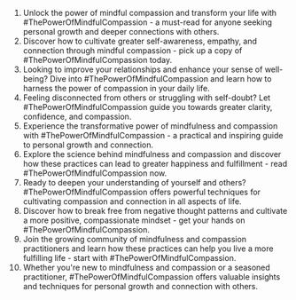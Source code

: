 1. Unlock the power of mindful compassion and transform your life with #ThePowerOfMindfulCompassion - a must-read for anyone seeking personal growth and deeper connections with others.
2. Discover how to cultivate greater self-awareness, empathy, and connection through mindful compassion - pick up a copy of #ThePowerOfMindfulCompassion today.
3. Looking to improve your relationships and enhance your sense of well-being? Dive into #ThePowerOfMindfulCompassion and learn how to harness the power of compassion in your daily life.
4. Feeling disconnected from others or struggling with self-doubt? Let #ThePowerOfMindfulCompassion guide you towards greater clarity, confidence, and compassion.
5. Experience the transformative power of mindfulness and compassion with #ThePowerOfMindfulCompassion - a practical and inspiring guide to personal growth and connection.
6. Explore the science behind mindfulness and compassion and discover how these practices can lead to greater happiness and fulfillment - read #ThePowerOfMindfulCompassion now.
7. Ready to deepen your understanding of yourself and others? #ThePowerOfMindfulCompassion offers powerful techniques for cultivating compassion and connection in all aspects of life.
8. Discover how to break free from negative thought patterns and cultivate a more positive, compassionate mindset - get your hands on #ThePowerOfMindfulCompassion.
9. Join the growing community of mindfulness and compassion practitioners and learn how these practices can help you live a more fulfilling life - start with #ThePowerOfMindfulCompassion.
10. Whether you're new to mindfulness and compassion or a seasoned practitioner, #ThePowerOfMindfulCompassion offers valuable insights and techniques for personal growth and connection with others.
